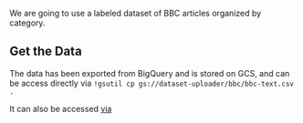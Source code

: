 We are going to use a labeled dataset of BBC articles organized by category.

## Get the Data
The data has been exported from BigQuery and is stored on GCS, and can be access directly via
`!gsutil cp gs://dataset-uploader/bbc/bbc-text.csv .`

It can also be accessed [via](https://storage.googleapis.com/dataset-uploader/bbc/bbc-text.csv)